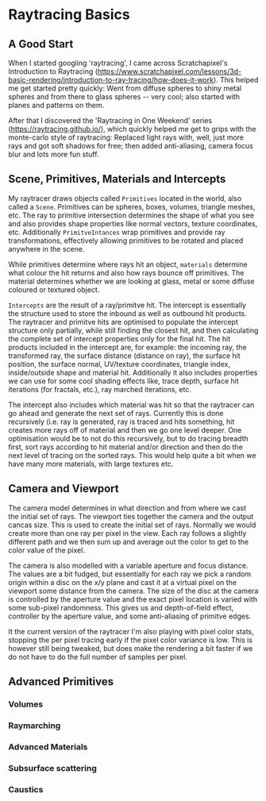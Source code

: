 # Raytracing Basics

## A Good Start
When I started googling 'raytracing', I came across Scratchapixel's Introduction to Raytracing (https://www.scratchapixel.com/lessons/3d-basic-rendering/introduction-to-ray-tracing/how-does-it-work).  This helped me get started pretty quickly: Went from diffuse spheres to shiny metal spheres and from there to glass spheres -- very cool; also started with planes and patterns on them.

After that I discovered the 'Raytracing in One Weekend' series (https://raytracing.github.io/), which quickly helped me get to grips with the monte-carlo style of raytracing: Replaced light rays with, well, just more rays and got soft shadows for free; then added anti-aliasing, camera focus blur and lots more fun stuff.

## Scene, Primitives, Materials and Intercepts
My raytracer draws objects called `Primitives` located in the world, also called a `Scene`.  Primitives can be spheres, boxes, volumes, triangle meshes, etc.  The ray to primitive intersection determines the shape of what you see and also provides shape properties like normal vectors, texture coordinates, etc.  Additionally `PrimitveIntances` wrap primitives and provide ray transformations, effectively allowing primitives to be rotated and placed anywhere in the scene.

While primitives determine where rays hit an object, `materials` determine what colour the hit returns and also how rays bounce off primitives.  The material determines whether we are looking at glass, metal or some diffuse coloured or textured object.

`Intercepts` are the result of a ray/primitve hit.  The intercept is essentially the structure used to store the inbound as well as outbound hit products.  The raytracer and primitve hits are optimised to populate the intercept structure only partially, while still finding the closest hit, and then calculating the complete set of intercept properties only for the final hit.  The hit products included in the intercept are, for example: the incoming ray, the transformed ray, the surface distance (distance on ray), the surface hit position, the surface normal, UV/texture coordinates, triangle index, inside/outside shape and material hit.  Additionally it also includes properties we can use for some cool shading effects like, trace depth, surface hit iterations (for fractals, etc.), ray marched iterations, etc.

The intercept also includes which material was hit so that the raytracer can go ahead and generate the next set of rays. Currently this is done recursively (i.e. ray is generated, ray is traced and hits something, hit creates more rays off of material and then we go one level deeper.  One optimisation would be to not do this recursively, but to do tracing breadth first, sort rays according to hit material and/or direction and then do the next level of tracing on the sorted rays.  This would help quite a bit when we have many more materials, with large textures etc.

## Camera and Viewport
The camera model determines in what direction and from where we cast the initial set of rays. The viewport ties together the camera and the output cancas size.  This is used to create the initial set of rays. Normally we would create more than one ray per pixel in the view.  Each ray follows a slightly different path and we then sum up and average out the color to get to the color value of the pixel.

The camera is also modelled with a variable aperture and focus distance. The values are a bit fudged, but essentially for each ray we pick a random origin within a disc on the x/y plane and cast it at a virtual pixel on the viewport some distance from the camera. The size of the disc at the camera is controlled by the aperture value and the exact pixel location is varied with some sub-pixel randomness. This gives us and depth-of-field effect, controller by the aperture value, and some anti-aliasing of primitve edges.

It the current version of the raytracer I'm also playing with pixel color stats, stopping the per pixel tracing early if the pixel color variance is low.  This is however still being tweaked, but does make the rendering a bit faster if we do not have to do the full number of samples per pixel.  

## Advanced Primitives
### Volumes
### Raymarching
### Advanced Materials
### Subsurface scattering
### Caustics

  
